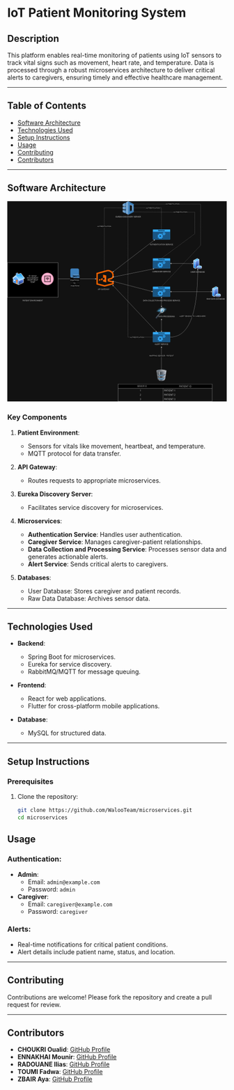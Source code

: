 # IoT Patient Monitoring System

## Description

This platform enables real-time monitoring of patients using IoT sensors to track vital signs such as movement, heart rate, and temperature. Data is processed through a robust microservices architecture to deliver critical alerts to caregivers, ensuring timely and effective healthcare management.

---

## Table of Contents

- [Software Architecture](#software-architecture)
- [Technologies Used](#technologies-used)
- [Setup Instructions](#setup-instructions)
- [Usage](#usage)
- [Contributing](#contributing)
- [Contributors](#contributors)

---

## Software Architecture

![Microservices Architecture](/arcitechture.png)

### Key Components

1. **Patient Environment**:
   - Sensors for vitals like movement, heartbeat, and temperature.
   - MQTT protocol for data transfer.

2. **API Gateway**:
   - Routes requests to appropriate microservices.

3. **Eureka Discovery Server**:
   - Facilitates service discovery for microservices.

4. **Microservices**:
   - **Authentication Service**: Handles user authentication.
   - **Caregiver Service**: Manages caregiver-patient relationships.
   - **Data Collection and Processing Service**: Processes sensor data and generates actionable alerts.
   - **Alert Service**: Sends critical alerts to caregivers.

5. **Databases**:
   - User Database: Stores caregiver and patient records.
   - Raw Data Database: Archives sensor data.

---

## Technologies Used

- **Backend**:
  - Spring Boot for microservices.
  - Eureka for service discovery.
  - RabbitMQ/MQTT for message queuing.

- **Frontend**:
  - React for web applications.
  - Flutter for cross-platform mobile applications.

- **Database**:
  - MySQL for structured data.

---

## Setup Instructions

### Prerequisites

1. Clone the repository:
   ```bash
   git clone https://github.com/WalooTeam/microservices.git
   cd microservices

## Usage

### Authentication:
- **Admin**:
  - Email: `admin@example.com`
  - Password: `admin`
- **Caregiver**:
  - Email: `caregiver@example.com`
  - Password: `caregiver`

### Alerts:
- Real-time notifications for critical patient conditions.
- Alert details include patient name, status, and location.

---


## Contributing

Contributions are welcome! Please fork the repository and create a pull request for review.

---

## Contributors

- **CHOUKRI Oualid**: [GitHub Profile](https://github.com/oualidch11)
- **ENNAKHAI Mounir**: [GitHub Profile](https://github.com/MounirEnnakhai)
- **RADOUANE Ilias**: [GitHub Profile](https://github.com/Iliasrad0)
- **TOUMI Fadwa**: [GitHub Profile](https://github.com/Fadwa2mi)
- **ZBAIR Aya**: [GitHub Profile](https://github.com/Z-Aya)
